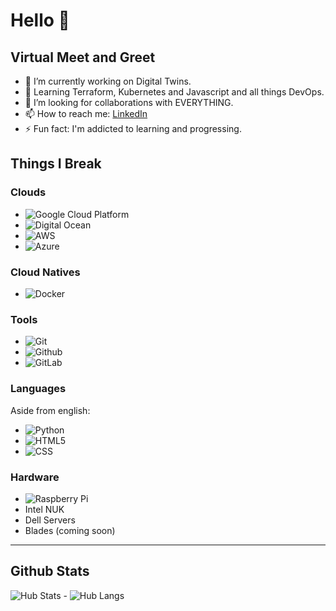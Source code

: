 # Hello 👋
## Virtual Meet and Greet
  - 🔭 I’m currently working on Digital Twins. 
  - 🌱 Learning Terraform, Kubernetes and Javascript and all things DevOps.
  - 🤔 I’m looking for collaborations with EVERYTHING.
  - 📫 How to reach me: [LinkedIn](https://www.linkedin.com/in/ginnerarity/)
  - ⚡ Fun fact: I'm addicted to learning and progressing. 

## Things I Break
### Clouds
  - <img alt="Google Cloud Platform" src="https://img.shields.io/badge/-Google_Cloud_Platform-1a73e8?style=flat-square&logo=google-cloud&logoColor=white" />
  - <img alt="Digital Ocean" src="https://img.shields.io/badge/-Digital%20Ocean-darkblue?style=flat-square&logo=digitalocean"/>
  - <img alt="AWS" src="https://img.shields.io/badge/Amazon%20AWS-232F3E?style=flat-square&logo=amazon-aws"/>
  - <img alt="Azure" src="https://img.shields.io/badge/Microsoft%20Azure-232F7E?style=flat-square&logo=microsoft-azure"/>

### Cloud Natives
  - <img alt="Docker" src="https://img.shields.io/badge/-Docker-black?style=flat-square&logo=docker"/>


### Tools
  - <img alt="Git" src="https://img.shields.io/badge/-Git-black?style=flat-square&logo=git"/>
  - <img alt="Github" src="https://img.shields.io/badge/-GitHub-181717?style=flat-square&logo=github"/>
  - <img alt="GitLab" src="https://img.shields.io/badge/-GitLab-FCA121?style=flat-square&logo=gitlab"/>

### Languages 
Aside from english: 
  - <img alt="Python" src="https://img.shields.io/badge/-Python-black?style=flat-square&logo=Python"/>
  - <img alt="HTML5" src="https://img.shields.io/badge/-HTML5-E34F26?style=flat-square&logo=html5&logoColor=white"/>
  - <img alt="CSS" src="https://img.shields.io/badge/-CSS3-1572B6?style=flat-square&logo=css3"/>

### Hardware
 - <img alt="Raspberry Pi" src="https://img.shields.io/badge/-Raspberry%20Pi-C51A4A?style=flat-square&logo=Raspberry-Pi"/>
 - Intel NUK
 - Dell Servers
 - Blades (coming soon)

---
## Github Stats
![Hub Stats](https://github-readme-stats.vercel.app/api?username=ospf2fullstack&show_icons=true&hide_title=true&theme=solarized-dark&count_private=true&hide=stars)
    - ![Hub Langs](https://github-readme-stats.vercel.app/api/top-langs/?username=ospf2fullstack&hide=TeX&layout=compact)
